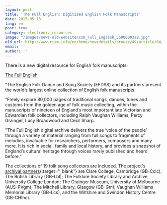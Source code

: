 ```yaml
---
layout: post
title: 'The Full English: Digitized English Folk Manuscripts'
date: 2015-05-13
lang: en
post: true
category: electronic_resources
image: "/images/news-old-website/csm_Full_English_55000003a8.jpg"
old_url: http://www.rism.info/en/home/newsdetails/browse/49/article/64/the-full-english-digitized-english-folk-manuscripts.html
email: ''
author: ''
---
```


There is a new digital resource for English folk manuscripts:

[The Full English](http://www.efdss.org/efdss-the-full-english "external-link-new-window")

“The English Folk Dance and Song Society (EFDSS) and its partners present the world’s largest online collection of English folk manuscripts.

“Freely explore 80,000 pages of traditional songs, dances, tunes and customs from the golden age of folk music collecting, within the manuscripts of nineteen of England’s most important late Victorian and Edwardian folk collectors, including Ralph Vaughan Williams, Percy Grainger, Lucy Broadwood and Cecil Sharp.

"The Full English digital archive delivers the true ‘voice of the people’ through a variety of material ranging from full songs to fragments of melodies, invaluable for researchers, performers, composers and many more. It is rich in social, family and local history, and provides a snapshot of England’s cultural heritage through voices rarely published and heard before.”

The collections of 19 folk song collectors are included. The project's [archival partners](http://www.vwml.org.uk/browse/browse-collections-full-english){:target="_blank"} are Clare College, Cambridge (GB-Cclc); The British Library (GB-Lbl); The Folklore Society Library and Archive, University College London; The Grainger Museum, University of Melbourne (AUS-PVgm), The Mitchell Library, Glasgow (GB-Gm); Vaughan Williams Memorial Library (GB-Lcs), and the Wiltshire and Swindon History Centre (GB-CHIhc).
